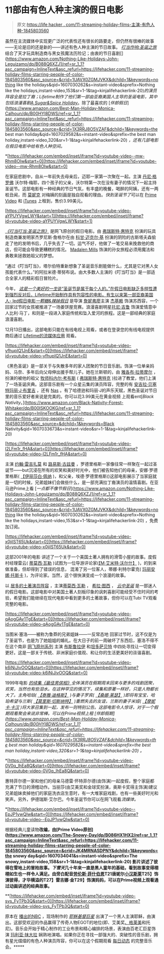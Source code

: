 # 11部由有色人种主演的假日电影

> 原文:[https://life hacker . com/11-streaming-holiday-films-主演-有色人种-1845803560](https://lifehacker.com/11-streaming-holiday-films-starring-people-of-color-1845803560)

虽然在主流媒体中实现更广泛的代表性还有很长的路要走，但仍然有很棒的故事——无论是旧的还是新的——讲述有色人种主演的节日故事。 [*叮当作响:圣诞之旅*](https://www.netflix.com/title/80232043) 结合了天才玩具制造商与黑女孩魔法历险记；由衷的节日喜剧[](https://www.amazon.com/Nothing-Like-Holidays-John-Leguizamo/dp/B088Q6XZJ1/ref=sr_1_1?asc_campaign=InlineText&asc_refurl=https://lifehacker.com/11-streaming-holiday-films-starring-people-of-color-1845803560&asc_source=&crid=1UAVX0ZGMJVKX&dchild=1&keywords=nothing like the holidays&qid=1607030262&s=instant-video&sprefix=Nothing like the holidays,instant-video,153&sr=1-1&tag=kinjalifehackerlink-20)*的演员阵容全是拉丁裔；Lifetime制作了他们第一部由亚裔美国人主导的圣诞电影，其中包括浪漫喜剧[*A Sugar&Spice Holiday*](https://play.mylifetime.com/movies/a-sugar-spice-holiday)*。除了最喜欢的 [*伴郎假日*](https://www.amazon.com/Best-Man-Holiday-Monica-Calhoun/dp/B00HYI8DWS/ref=sr_1_1?asc_campaign=InlineText&asc_refurl=https://lifehacker.com/11-streaming-holiday-films-starring-people-of-color-1845803560&asc_source=&crid=1X3RRJ8O5VZAF&dchild=1&keywords=the best man holiday&qid=1607029582&s=instant-video&sprefix=the best man holiday,instant-video,320&sr=1-1&tag=kinjalifehackerlink-20) *，*还有几部电影在假日电影中给有色人种空间。**

 *[https://lifehacker.com/embed/inset/iframe?id=youtube-video--mw-Rhm8OIw&start=0](https://lifehacker.com/embed/inset/iframe?id=youtube-video--mw-Rhm8OIw&start=0) 

在家庭悲剧中，自从一年前失去母亲后，迈耶一家第一次聚在一起。主演 [丹尼·格罗佛](https://www.imdb.com/name/nm0000418/?ref_=tt_cl_t1) 沃尔特·梅耶，四个孩子的父亲，沃尔特第一次在没有妻子的情况下一起主持圣诞节。这部电影有一种经典的节日气氛，有丰盛的晚餐，喝醉的阿姨，还有一两桩丑闻，而 [莫妮克](https://www.imdb.com/name/nm0594898/?ref_=nv_sr_srsg_6) 对梅姨的刻画是独自观看的理由。*快到圣诞节了*可以在 [Prime Video](https://www.amazon.com/Almost-Christmas-Kimberly-Elise/dp/B01M298Z2M?asc_campaign=InlineText&asc_refurl=https://lifehacker.com/11-streaming-holiday-films-starring-people-of-color-1845803560&asc_source=&tag=kinjalifehackerlink-20) 和 [iTunes](https://itunes.apple.com/us/movie/almost-christmas/id1167553921) 上租到，售价3.99美元。

 [https://lifehacker.com/embed/inset/iframe?id=youtube-video-aYPUYVgwLWY&start=1](https://lifehacker.com/embed/inset/iframe?id=youtube-video-aYPUYVgwLWY&start=1) 

[*《叮当叮当:圣诞之旅》*](https://www.netflix.com/title/80232043) 是网飞原创的假日电影。由 [弗瑞斯特·惠特克](https://www.imdb.com/name/nm0001845/?ref_=tt_cl_t1) 扮演的玩具制造商兼发明家杰罗尼斯·詹格尔在由 [科甘·迈克尔·基](https://www.imdb.com/name/nm1221047/?ref_=tt_cl_t2) 扮演的阴险的古斯塔夫森偷走了他的发明书后，几乎失去了一切。运气不好，他做了一笔交易来挽救他的商店，但可能会导致更糟糕的情况。 [Madalen Mills](https://www.imdb.com/name/nm10615052/?ref_=tt_cl_t5) 饰演的孙女旅程必须用魔法和勇敢来拯救她祖父的梦想。

“通过《叮当叮当》，塔尔伯特重新想象了圣诞音乐剧能做什么，尤其是它对黑人女孩能代表什么，”的阿拉米德·蒂努布说。由大多数人主演的《叮当叮当》是一部适合全家人的精彩假日冒险片。

今年， [*这是一个美好的一生*说“圣诞节是属于每个人的。”在假日电影缺乏多样性遭到强烈反对后，Lifetime开始制作具有包容性的电影。有生以来第一部亚裔美国人- led假日电影](https://www.mylifetime.com/christmas-movies?ef_id=Cj0KCQiAtqL-BRC0ARIsAF4K3WF6tI4K6wILmubIZTG9nnytgMAs4dK_BF-oEcnA9CChkJtkiVt9zekaAvvjEALw_wcB:G:s&s_kwcid=AL!4852!3!471728003739!e!!g!!it%27s%20a%20wonderful%20lifetime&cmpid=paidsearch_g_itsawonderfullifetime_alone_2020&gclid=Cj0KCQiAtqL-BRC0ARIsAF4K3WF6tI4K6wILmubIZTG9nnytgMAs4dK_BF-oEcnA9CChkJtkiVt9zekaAvvjEALw_wcB)[*一颗糖&辣妹假日*](https://play.mylifetime.com/movies/a-sugar-spice-holiday/preview-a-sugar-and-spice-holiday) 是导演 [詹妮弗廖](https://www.imdb.com/name/nm2448824/?ref_=tt_ov_dr)主演 [杰基赖](https://www.imdb.com/name/nm4527172/?ref_=tt_cl_t1) 饰演苏西容，一个回家过节的女孩被推进了一场姜饼屋竞赛。浪漫喜剧明星[托尼·吉鲁](https://www.imdb.com/name/nm5292130/?ref_=tt_cl_t2) 饰演爱情意中人比利·马丁，和则是一段进入家庭传统和坠入爱河的旅程。这是一部经典的家庭浪漫喜剧。

12月13日播出，这部电影只能在有线电视上观看，或者在登录您的有线电视提供商后通过 [Lifetime的流媒体应用](https://www.mylifetime.com/apps?&ef_id=Cj0KCQiAtqL-BRC0ARIsAF4K3WG33oAyAO_wTAJOmQrczkH3jyfAbbw4bh0djNcvvjJ7IkuabKugooUaAqomEALw_wcB:G:s&s_kwcid=AL!4853!3!345417344387!e!!g!!lifetime%20app&gclid=Cj0KCQiAtqL-BRC0ARIsAF4K3WG33oAyAO_wTAJOmQrczkH3jyfAbbw4bh0djNcvvjJ7IkuabKugooUaAqomEALw_wcB) 观看。

 [https://lifehacker.com/embed/inset/iframe?id=youtube-video-yfhupIQ1JnE&start=0](https://lifehacker.com/embed/inset/iframe?id=youtube-video-yfhupIQ1JnE&start=0) 

《黑色圣诞》是一部关于与失散多年的家人团聚的节日音乐剧。饰演一位单亲妈妈、马奈、多年后向父母伸出援手帮儿子。她在兰斯顿的，由 [雅各布·拉蒂摩尔](https://www.imdb.com/name/nm3632976/?ref_=tt_cl_t5) ，扮演的被他的祖父 [牧师科内尔·考布斯](https://www.imdb.com/title/tt1425922/characters/nm0001845?ref_=tt_cl_t1) ( [弗瑞斯特·惠特克](https://www.imdb.com/name/nm0001845/?ref_=tt_cl_t1) )拉进了教堂，他们上演了一场圣诞庆典。这部音乐剧有一个众星云集的演员阵容，完整的有 [安吉拉·贝塞特](https://www.imdb.com/name/nm0000291/?ref_=tt_cl_t2)[玛丽·J·布里吉](https://www.imdb.com/name/nm0004763/?ref_=tt_cl_t6) ，还有 [Nas](https://www.imdb.com/name/nm0621576/?ref_=tt_cl_t7) 。有了哈德逊和玛丽·J的声乐天赋，黑色圣诞对节日里的音乐爱好者来说是完美的。你可以花3.99美元在黄金视频 上观看ent[*Black Nativity*。](https://www.amazon.com/Black-Nativity-Forest-Whitaker/dp/B00ISKOOKG/ref=sr_1_1?asc_campaign=InlineText&asc_refurl=https://lifehacker.com/11-streaming-holiday-films-starring-people-of-color-1845803560&asc_source=&dchild=1&keywords=Black Nativity&qid=1607033673&s=instant-video&sr=1-1&tag=kinjalifehackerlink-20)

 [https://lifehacker.com/embed/inset/iframe?id=youtube-video-I2LFm1r_fHA&start=0](https://lifehacker.com/embed/inset/iframe?id=youtube-video-I2LFm1r_fHA&start=0) 

主演 [约翰·雷吉扎莫](https://www.imdb.com/name/nm0000491/?ref_=tt_cl_t6) 和 [路易斯·古兹曼](https://www.imdb.com/name/nm0350079/?ref_=tt_cl_t4) ，罗德里格斯一家像往常一样聚在一起过圣诞节——but沉浸在所有的欢笑和美好时光中，他们被告知他们的母亲，安娜·罗德里格斯( [【伊丽莎白·佩纳](https://www.imdb.com/name/nm0001615/?ref_=tt_cl_t2) )，和父亲，埃德·罗德里格斯()这部电影展示了当家庭就是一切的时候，兄弟姐妹们会做些什么，是一部充满拉丁裔演员的温情喜剧。在亚马逊Prime上看 [*一点都不像节假日*](https://www.amazon.com/Nothing-Like-Holidays-John-Leguizamo/dp/B088Q6XZJ1/ref=sr_1_1?asc_campaign=InlineText&asc_refurl=https://lifehacker.com/11-streaming-holiday-films-starring-people-of-color-1845803560&asc_source=&crid=1UAVX0ZGMJVKX&dchild=1&keywords=nothing like the holidays&qid=1607030262&s=instant-video&sprefix=Nothing like the holidays,instant-video,153&sr=1-1&tag=kinjalifehackerlink-20) ，免费加订阅。

 [https://lifehacker.com/embed/inset/iframe?id=youtube-video-x0jilST65Uk&start=0](https://lifehacker.com/embed/inset/iframe?id=youtube-video-x0jilST65Uk&start=0) 

这部2001年的电影 讲述了一个关于一个美国土著人拥有的滑雪小屋的故事。度假村经理雷云( [蒂莫西·瓦勒](https://www.imdb.com/name/nm0883154/?ref_=tt_cl_t1) )试图为一位导游评论家([【M·艾米特·沃尔什】](https://www.imdb.com/name/nm0001826/?ref_=tt_cl_t4) )，的到来做准备，但却得到了错误的信息， 混淆了另一位客人，蒂娜·利特尔霍克( [玛丽安娜·托斯卡](https://www.imdb.com/name/nm0869096/?ref_=tt_cl_t3) )，为评论家。当然，这个很快演变成一个浪漫的故事。

以 [居多的土著演员阵容](https://www.indianz.com/News/2005/12/09/movie_review_ch_1.asp) ，主演[蒂莫西·瓦勒](https://www.imdb.com/name/nm0883154/?ref_=tt_cl_t1) ， [希拉·图西](https://www.imdb.com/name/nm0869721/?ref_=tt_cl_t6) ， [*云中圣诞*](https://tubitv.com/movies/485007/christmas-in-the-clouds) 是一部迷人的假日电影。这部电影中对美国土著人刻板印象的讽刺喜剧可能经受不住时间的考验，希望我们能继续在现代电影中看到更多的土著故事，但你可以在Tubi TV观看完整的电影。

 [https://lifehacker.com/embed/inset/iframe?id=youtube-video-qAogGAv1TgE&start=0](https://lifehacker.com/embed/inset/iframe?id=youtube-video-qAogGAv1TgE&start=0) 

当图米·塞洛——被称为鲁莽的兄弟姐妹——一反常态地 回家过节时，这不仅是为了圣诞节，也是为了她姐姐的婚礼。在大日子的前一周破坏了东西后，塞洛不得不在这个南非 [网飞原创系列](https://www.netflix.com/title/81294417) 主演 [布斯鲁拉伊](https://www.imdb.com/name/nm2263433/?ref_=tt_cl_t1) 和[坦多萨贝特](https://www.imdb.com/name/nm7607384/?ref_=tt_cl_t2) 中四处寻找让一切变得更好。这是一部关于传统、非洲家庭价值观、和让你的生活更美好的诙谐喜剧。

 [https://lifehacker.com/embed/inset/iframe?id=youtube-video-k6iNiJivOOQ&start=0](https://lifehacker.com/embed/inset/iframe?id=youtube-video-k6iNiJivOOQ&start=0) 

1999年电影 [*的续集《最佳男傧相》*](https://www.imdb.com/title/tt0168501/?ref_=nv_sr_srsg_3)*全体演员在假期周末回来与更多的戏剧团聚，欢笑，当然也有些泪水。在这种罕见的情况下，续集和原著一样好，只是人物都长大了。主角哈珀( [【泰雅·迪格斯】](https://www.imdb.com/name/nm0004875/?ref_=tt_cl_t4) )与妻子罗宾( [【桑娜·莱瑟】](https://www.imdb.com/name/nm0005125/?ref_=tt_cl_t7) )即将有宝宝，哈珀希望与兰斯( [【莫里斯·切斯纳特】](https://www.imdb.com/name/nm0004820/?ref_=tt_cl_t2) )重燃失去的友谊，兰斯的妻子米娅( [【摩妮卡·卡汉](https://www.imdb.com/name/nm0004793/?ref_=tt_cl_t1) )将大家召集到一起，发布一则特别公告。这部电影令人惊讶，对于一个假期观看聚会来说非常棒。可以在Prime视频上租 [*伴郎假期*](https://www.amazon.com/Best-Man-Holiday-Monica-Calhoun/dp/B00HYI8DWS/ref=sr_1_1?asc_campaign=InlineText&asc_refurl=https://lifehacker.com/11-streaming-holiday-films-starring-people-of-color-1845803560&asc_source=&crid=1X3RRJ8O5VZAF&dchild=1&keywords=the best man holiday&qid=1607029582&s=instant-video&sprefix=the best man holiday,instant-video,320&sr=1-1&tag=kinjalifehackerlink-20) 。*

 *[https://lifehacker.com/embed/inset/iframe?id=youtube-video-0V0q_lhEa8Q&start=0](https://lifehacker.com/embed/inset/iframe?id=youtube-video-0V0q_lhEa8Q&start=0) 

惠特菲尔德一家和他们的母亲马德雷·怀特菲尔德(由饰演)一起度假，整个家庭都充满了节日的滑稽动作。当丽莎(由艾美奖和金球奖扮演，奥斯卡奖得主饰演)建议兄弟姐妹卖掉他们的家庭洗衣店生意时，有一大堆家庭戏剧，也有一些美好时光和笑声。另外，伊德瑞斯·艾尔巴。今年圣诞节你可以在网飞观看[](https://www.netflix.com/title/70060013)*流媒体。*

 *[https://lifehacker.com/embed/inset/iframe?id=youtube-video--EpJP1ywQIw&start=0](https://lifehacker.com/embed/inset/iframe?id=youtube-video--EpJP1ywQIw&start=0) 

根据经典儿童读物[](https://www.ezra-jack-keats.org/ezras-books/the-snowy-day/)**改编，由[Prime Video原创](https://www.amazon.com/The-Snowy-Day/dp/B086HX1HX2/ref=sr_1_1?asc_campaign=InlineText&asc_refurl=https://lifehacker.com/11-streaming-holiday-films-starring-people-of-color-1845803560&asc_source=&crid=JK4MRNASDPNY&dchild=1&keywords=the snowy day&qid=1607034041&s=instant-video&sprefix=The snowy,instant-video,158&sr=1-1&tag=kinjalifehackerlink-20) 影片讲述了彼得在雪地上的冒险故事。*下雪天*几十年来一直是黑人童年的基础，看到故事变得栩栩如生也一样令人满足。由旁白配音[劳伦斯·菲什伯恩](https://www.imdb.com/name/nm0000401/?ref_=tt_cl_t1)T21唐妮尔[小汉斯莱](https://www.imdb.com/name/nm5621902/?ref_=tt_cl_t2)T25】饰演彼得，才华横溢的T27】雷吉娜·金T29】饰演妈妈，可以在Prime视频上观看通过动画讲述的经典故事。**

 **[https://lifehacker.com/embed/inset/iframe?id=youtube-video-svs_FyTPb3Q&start=0](https://lifehacker.com/embed/inset/iframe?id=youtube-video-svs_FyTPb3Q&start=0) 

原本在 [播出的NBC](https://www.nbc.com/jesus-christ-superstar) ，现场制作的 [*耶稣基督巨星*](https://www.imdb.com/title/tt6874964/) 出演了一个黑人主演耶稣，由演出。这部受欢迎的作品赢得了传奇人物EGOT的地位(即、艾美奖[、格莱美](https://www.dictionary.com/browse/egot?s=t)和托尼)。音乐会开始于精心制作的工业布景和精心编排的场景，表演由百老汇巨星饰演 [玛利亚·抹大拉](https://www.imdb.com/title/tt6874964/characters/nm1679561?ref_=tt_cl_t1) 娴熟地演唱。如果你正在寻找一部强大的、突破性的音乐剧，拥有星光熠熠的有色人种演员阵容，你可以在这个假期观看 [每日动态](https://www.dailymotion.com/video/x774czh) 的完整音乐会。*****